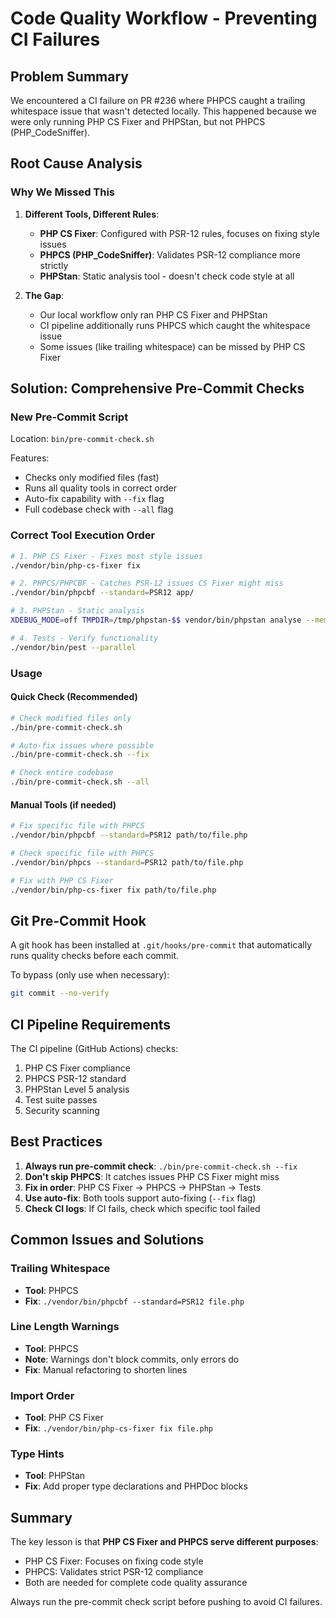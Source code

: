# Code Quality Workflow - Preventing CI Failures

## Problem Summary
We encountered a CI failure on PR #236 where PHPCS caught a trailing whitespace issue that wasn't detected locally. This happened because we were only running PHP CS Fixer and PHPStan, but not PHPCS (PHP_CodeSniffer).

## Root Cause Analysis

### Why We Missed This
1. **Different Tools, Different Rules**:
   - **PHP CS Fixer**: Configured with PSR-12 rules, focuses on fixing style issues
   - **PHPCS (PHP_CodeSniffer)**: Validates PSR-12 compliance more strictly
   - **PHPStan**: Static analysis tool - doesn't check code style at all

2. **The Gap**:
   - Our local workflow only ran PHP CS Fixer and PHPStan
   - CI pipeline additionally runs PHPCS which caught the whitespace issue
   - Some issues (like trailing whitespace) can be missed by PHP CS Fixer

## Solution: Comprehensive Pre-Commit Checks

### New Pre-Commit Script
Location: `bin/pre-commit-check.sh`

Features:
- Checks only modified files (fast)
- Runs all quality tools in correct order
- Auto-fix capability with `--fix` flag
- Full codebase check with `--all` flag

### Correct Tool Execution Order

```bash
# 1. PHP CS Fixer - Fixes most style issues
./vendor/bin/php-cs-fixer fix

# 2. PHPCS/PHPCBF - Catches PSR-12 issues CS Fixer might miss
./vendor/bin/phpcbf --standard=PSR12 app/

# 3. PHPStan - Static analysis
XDEBUG_MODE=off TMPDIR=/tmp/phpstan-$$ vendor/bin/phpstan analyse --memory-limit=2G

# 4. Tests - Verify functionality
./vendor/bin/pest --parallel
```

### Usage

#### Quick Check (Recommended)
```bash
# Check modified files only
./bin/pre-commit-check.sh

# Auto-fix issues where possible
./bin/pre-commit-check.sh --fix

# Check entire codebase
./bin/pre-commit-check.sh --all
```

#### Manual Tools (if needed)
```bash
# Fix specific file with PHPCS
./vendor/bin/phpcbf --standard=PSR12 path/to/file.php

# Check specific file with PHPCS
./vendor/bin/phpcs --standard=PSR12 path/to/file.php

# Fix with PHP CS Fixer
./vendor/bin/php-cs-fixer fix path/to/file.php
```

## Git Pre-Commit Hook

A git hook has been installed at `.git/hooks/pre-commit` that automatically runs quality checks before each commit.

To bypass (only use when necessary):
```bash
git commit --no-verify
```

## CI Pipeline Requirements

The CI pipeline (GitHub Actions) checks:
1. PHP CS Fixer compliance
2. PHPCS PSR-12 standard
3. PHPStan Level 5 analysis
4. Test suite passes
5. Security scanning

## Best Practices

1. **Always run pre-commit check**: `./bin/pre-commit-check.sh --fix`
2. **Don't skip PHPCS**: It catches issues PHP CS Fixer might miss
3. **Fix in order**: PHP CS Fixer → PHPCS → PHPStan → Tests
4. **Use auto-fix**: Both tools support auto-fixing (`--fix` flag)
5. **Check CI logs**: If CI fails, check which specific tool failed

## Common Issues and Solutions

### Trailing Whitespace
- **Tool**: PHPCS
- **Fix**: `./vendor/bin/phpcbf --standard=PSR12 file.php`

### Line Length Warnings
- **Tool**: PHPCS
- **Note**: Warnings don't block commits, only errors do
- **Fix**: Manual refactoring to shorten lines

### Import Order
- **Tool**: PHP CS Fixer
- **Fix**: `./vendor/bin/php-cs-fixer fix file.php`

### Type Hints
- **Tool**: PHPStan
- **Fix**: Add proper type declarations and PHPDoc blocks

## Summary

The key lesson is that **PHP CS Fixer and PHPCS serve different purposes**:
- PHP CS Fixer: Focuses on fixing code style
- PHPCS: Validates strict PSR-12 compliance
- Both are needed for complete code quality assurance

Always run the pre-commit check script before pushing to avoid CI failures.
